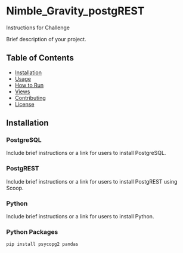 # Nimble_Gravity_postgREST
Instructions for Challenge

Brief description of your project.

## Table of Contents

- [Installation](#installation)
- [Usage](#usage)
- [How to Run](#how-to-run)
- [Views](#views)
- [Contributing](#contributing)
- [License](#license)

## Installation

### PostgreSQL

Include brief instructions or a link for users to install PostgreSQL.

### PostgREST

Include brief instructions or a link for users to install PostgREST using Scoop.

### Python

Include brief instructions or a link for users to install Python.

### Python Packages

```bash
pip install psycopg2 pandas
